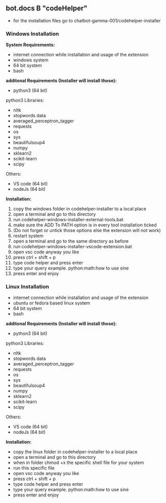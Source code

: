 <h2>bot.docs B "codeHelper"</h2>
<ul>
        <li>for the installation files go to chatbot-gamma-001/codehelper-installer</li>
</ul>

<h3>Windows Installation</h3>

<b>System Requirements:</b><br>
<ul>
        <li>internet connection while installation and usage of the extension</li>
        <li>windows system</li>
        <li>64 bit system</li>
        <li>bash</li>
</ul>
<b>additonal Requirements (Installer will install those):</b><br>
<ul>
        <li>python3 (64 bit)</li>
</ul>
python3 Libraries:<br>
<ul>
        <li>nltk</li>
        <li>stopwords data</li>
        <li>averaged_perceptron_tagger</li>
        <li>requests</li>
        <li>os</li>
        <li>sys</li>
        <li>beautifulsoup4</li>
        <li>numpy</li>
        <li>sklearn2</li>
        <li>scikit-learn</li>
        <li>scipy</li>
</ul>
Others:<br>
<ul>
        <li>VS code (64 bit)</li>
        <li>nodeJs (64 bit)</li>
</ul>

<b>Installation:</b><br>
<ol>
        <li>copy the windows folder in codehelper-installer to a local place</li>
        <li>open a terminal and go to this directory</li>
        <li>run codehelper-windows-installer-external-tools.bat</li>
        <li>make sure the ADD To PATH option is in every tool installation ticked</li>
        <li>(Do not forget or untick those options else the extension will not work)</li>
        <li>restart system</li>
        <li>open a terminal and go to the same directory as before</li>
        <li>run codehelper-windows-installer-vscode-extension.bat</li>
        <li>open vsc code anyway you like</li>
        <li>press ctrl + shift + p</li>
        <li>type code helper and press enter</li>
        <li>type your query example. python:math:how to use sine</li>
        <li>press enter and enjoy</li>
</ol>

<h3>Linux Installation</h3>

<ul>
        <li>internet connection while installation and usage of the extension</li>
        <li>ubuntu or fedora based linux system</li>
        <li>64 bit system</li>
        <li>bash</li>
</ul>
<b>additonal Requirements (Installer will install those):</b><br>
<ul>
        <li>python3 (64 bit)</li>
</ul>
python3 Libraries:<br>
<ul>
        <li>nltk</li>
        <li>stopwords data</li>
        <li>averaged_perceptron_tagger</li>
        <li>requests</li>
        <li>os</li>
        <li>sys</li>
        <li>beautifulsoup4</li>
        <li>numpy</li>
        <li>sklearn2</li>
        <li>scikit-learn</li>
        <li>scipy</li>
</ul>
Others:<br>
<ul>
        <li>VS code (64 bit)</li>
        <li>nodeJs (64 bit)</li>
</ul>

<b>Installation:</b><br>
<ul>
        <li>copy the linux folder in codehelper-installer to a local place</li>
        <li>open a terminal and go to this directory</li>
        <li>when in folder chmod +x the specific shell file for your system</li>
        <li>run this specific file</li>
        <li>open vsc code anyway you like</li>
        <li>press ctrl + shift + p</li>
        <li>type code helper and press enter</li>
        <li>type your query example. python:math:how to use sine</li>
        <li>press enter and enjoy</li>
</ul>
